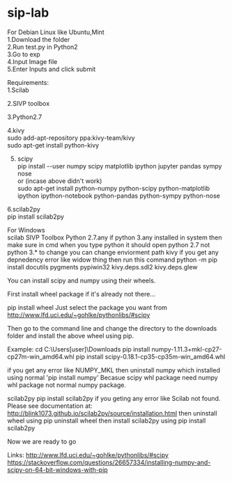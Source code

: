 # sip-lab
For Debian Linux like Ubuntu,Mint<br/>
1.Download the folder <br/>
2.Run test.py in Python2 <br/>
3.Go to exp <br/>
4.Input Image file <br/> 
5.Enter Inputs and click submit<br/>

Requirements: <br/>
1.Scilab<br/>


2.SIVP toolbox <br/>

3.Python2.7<br/>

4.kivy<br/>
sudo add-apt-repository ppa:kivy-team/kivy<br/>
sudo apt-get install python-kivy<br/>

5. scipy<br/>
pip install --user numpy scipy matplotlib ipython jupyter pandas sympy nose<br/>
or (incase above didn't work)<br/>
sudo apt-get install python-numpy python-scipy python-matplotlib ipython ipython-notebook python-pandas python-sympy python-nose<br/>

6.scilab2py</br>
pip install scilab2py<br/>


For Windows<br/>
scilab
SIVP Toolbox
Python 2.7.any
if python 3.any installed in system then make sure in cmd when you type python it should open python 2.7 not python 3.* 
to change you can change enviorment path
kivy
if you get any depnedency error like widow thing then run this command 
python -m pip install docutils pygments pypiwin32 kivy.deps.sdl2 kivy.deps.glew

You can install scipy and numpy using their wheels.

First install wheel package if it's already not there...

pip install wheel
Just select the package you want from http://www.lfd.uci.edu/~gohlke/pythonlibs/#scipy

Then go to the command line and change the directory to the downloads folder and install the above wheel using pip.

Example:
cd C:\Users\[user]\Downloads
pip install numpy-1.11.3+mkl-cp27-cp27m-win_amd64.whl
pip install scipy-0.18.1-cp35-cp35m-win_amd64.whl

if you get any error like NUMPY_MKL
then uninstall numpy which installed using normal 'pip install numpy'
Becasue scipy whl package need numpy whl package not normal numpy package.


scilab2py
pip install scilab2py
 if you geting any error like
 Scilab not found.  Please see documentation at:
http://blink1073.github.io/scilab2py/source/installation.html
then uninstall wheel using pip uninstall wheel
then install scilab2py using pip install scilab2py


Now we are ready to go




Links:
http://www.lfd.uci.edu/~gohlke/pythonlibs/#scipy
https://stackoverflow.com/questions/26657334/installing-numpy-and-scipy-on-64-bit-windows-with-pip

